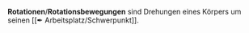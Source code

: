 **Rotationen**/**Rotationsbewegungen** sind Drehungen eines Körpers um seinen [[✒ Arbeitsplatz/Schwerpunkt]].